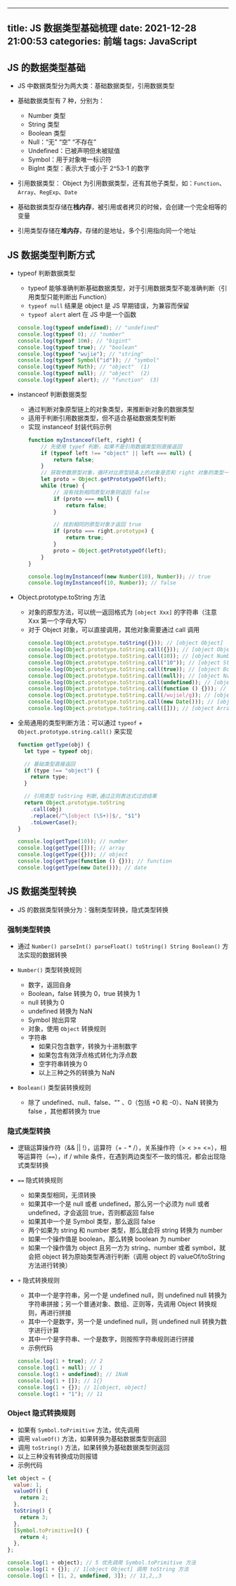 
---
title: JS 数据类型基础梳理
date: 2021-12-28 21:00:53
categories: 前端
tags: JavaScript
---
## JS 的数据类型基础
- JS 中数据类型分为两大类：基础数据类型，引用数据类型

- 基础数据类型有 7 种，分别为：
	- Number 类型
	- String 类型
	- Boolean 类型
	- Null：“无” “空” “不存在”
	- Undefined：已被声明但未被赋值
	- Symbol：用于对象唯一标识符
	- BigInt 类型：表示大于或小于 2^53-1 的数字

- 引用数据类型： Object 为引用数据类型，还有其他子类型，如：`Function`、`Array`、`RegExp`、`Date`

- 基础数据类型存储在**栈内存**，被引用或者拷贝的时候，会创建一个完全相等的变量

- 引用类型存储在**堆内存**，存储的是地址，多个引用指向同一个地址

## JS 数据类型判断方式
- typeof 判断数据类型
  - typeof 能够准确判断基础数据类型，对于引用数据类型不能准确判断（引用类型只能判断出 Function）
  - `typeof null` 结果是 object 是 JS 早期错误，为兼容而保留
  - `typeof alert` alert 在 JS 中是一个函数
  ```javascript
  console.log(typeof undefined); // "undefined"
  console.log(typeof 0); // "number"
  console.log(typeof 10n); // "bigint"
  console.log(typeof true); // "boolean"
  console.log(typeof "wujie"); // "string"
  console.log(typeof Symbol("id")); // "symbol"
  console.log(typeof Math); // "object"  (1)
  console.log(typeof null); // "object"  (2)
  console.log(typeof alert); // "function"  (3)
  ```

- instanceof 判断数据类型
  - 通过判断对象原型链上的对象类型，来推断新对象的数据类型
  - 适用于判断引用数据类型，但不适合基础数据类型判断
  - 实现 instanceof 封装代码示例
    ```js
    function myInstanceof(left, right) {
        // 先使用 typef 判断，如果不是引用数据类型则直接返回
        if (typeof left !== "object" || left === null) {
            return false;
        }
        // 获取参数原型对象，循环对比原型链条上的对象是否和 right 对象的类型一致,
        let proto = Object.getPrototypeOf(left);
        while (true) {
            // 没有找到相同原型对象则返回 false
            if (proto === null) {
                return false;
            }

            // 找到相同的原型对象才返回 true
            if (proto === right.prototype) {
                return true;
            }
            proto = Object.getPrototypeOf(left);
        }
    }

    console.log(myInstanceof(new Number(10), Number)); // true
    console.log(myInstanceof(10, Number)); // false
    ```

- Object.prototype.toString 方法
  - 对象的原型方法，可以统一返回格式为 `[object Xxx]` 的字符串（注意 Xxx 第一个字母大写）
  - 对于 Object 对象，可以直接调用，其他对象需要通过 call 调用
    ```js
    console.log(Object.prototype.toString({})); // [object Object]
    console.log(Object.prototype.toString.call({})); // [object Object]
    console.log(Object.prototype.toString.call(10)); // [object Number]
    console.log(Object.prototype.toString.call("10")); // [object String]
    console.log(Object.prototype.toString.call(true)); // [object Boolean]
    console.log(Object.prototype.toString.call(null)); // [object Null]
    console.log(Object.prototype.toString.call(undefined)); // [object Undefined]
    console.log(Object.prototype.toString.call(function () {})); // [object Function]
    console.log(Object.prototype.toString.call(/wujiel/g)); // [object RegExp]
    console.log(Object.prototype.toString.call(new Date())); // [object Date]
    console.log(Object.prototype.toString.call([])); // [object Array]
    ```

- 全局通用的类型判断方法：可以通过 `typeof` +` Object.prototype.string.call()` 来实现
    ```js
    function getType(obj) {
      let type = typeof obj;

      // 基础类型直接返回
      if (type !== "object") {
        return type;
      }

      // 引用类型 toString 判断,通过正则表达式过滤结果
      return Object.prototype.toString
        .call(obj)
        .replace(/^\[object (\S+)]$/, "$1")
        .toLowerCase();
    }

    console.log(getType(10)); // number
    console.log(getType([])); // array
    console.log(getType({})); // object
    console.log(getType(function () {})); // function
    console.log(getType(new Date())); // date
    ```


## JS 数据类型转换
- JS 的数据类型转换分为：强制类型转换，隐式类型转换

### 强制类型转换
- 通过 `Number() parseInt() parseFloat() toString() String Boolean()` 方法实现的数据转换

- `Number()` 类型转换规则
	- 数字，返回自身
	- Boolean，false 转换为 0，true 转换为 1
	- null 转换为 0
	- undefined 转换为 NaN
	- Symbol 抛出异常
	- 对象，使用 `Object` 转换规则
	- 字符串
		- 如果只包含数字，转换为十进制数字
		- 如果包含有效浮点格式转化为浮点数
		- 空字符串转换为 0
		- 以上三种之外的转换为 NaN

- `Boolean()` 类型装转换规则
	- 除了 undefined、null、false、"" 、0（包括 +0 和 -0）、NaN 转换为 false ，其他都转换为 true

### 隐式类型转换
- 逻辑运算操作符（&& || !），运算符（+ - * /），关系操作符（> < >= <=），相等运算符（`==`），if / while 条件，在遇到两边类型不一致的情况，都会出现隐式类型转换

- `==` 隐式转换规则
	- 如果类型相同，无须转换
	- 如果其中一个是 null 或者 undefined，那么另一个必须为 null 或者 undefined，才会返回 true，否则都返回 false
	- 如果其中一个是 Symbol 类型，那么返回 false
	- 两个如果为 string 和 number 类型，那么就会将 string 转换为 number
	- 如果一个操作值是 boolean，那么转换 boolean 为 number
	- 如果一个操作值为 object 且另一方为 string、number 或者 symbol，就会把 object 转为原始类型再进行判断（调用 object 的 valueOf/toString 方法进行转换）

- `+` 隐式转换规则
	- 其中一个是字符串，另一个是 undefined null，则 undefined null 转换为字符串拼接；另一个普通对象、数组、正则等，先调用 Object 转换规则，再进行拼接
	- 其中一个是数字，另一个是 undefined null，则 undefined null 转换为数字进行计算
	- 其中一个是字符串、一个是数字，则按照字符串规则进行拼接
	- 示例代码
	```js
	console.log(1 + true); // 2
	console.log(1 + null); // 1
	console.log(1 + undefined); // 1NaN
	console.log(1 + []); // 1{}
	console.log(1 + {}); // 1[object, object]
	console.log(1 + "1"); // 11
	```

### Object 隐式转换规则
- 如果有 `Symbol.toPrimitive` 方法，优先调用
- 调用 `valueOf()` 方法，如果转换为基础数据类型则返回
- 调用 `toString()` 方法，如果转换为基础数据类型则返回
- 以上三种没有转换成功则报错
- 示例代码
```js
let object = {
  value: 1,
  valueOf() {
    return 2;
  },
  toString() {
    return 3;
  },
  [Symbol.toPrimitive]() {
    return 4;
  },
};

console.log(1 + object); // 5 优先调用 Symbol.toPrimitive 方法
console.log(1 + {}); // 1[object Object] 调用 toString 方法
console.log(1 + [1, 2, undefined, 3]); // 11,2,,3
```